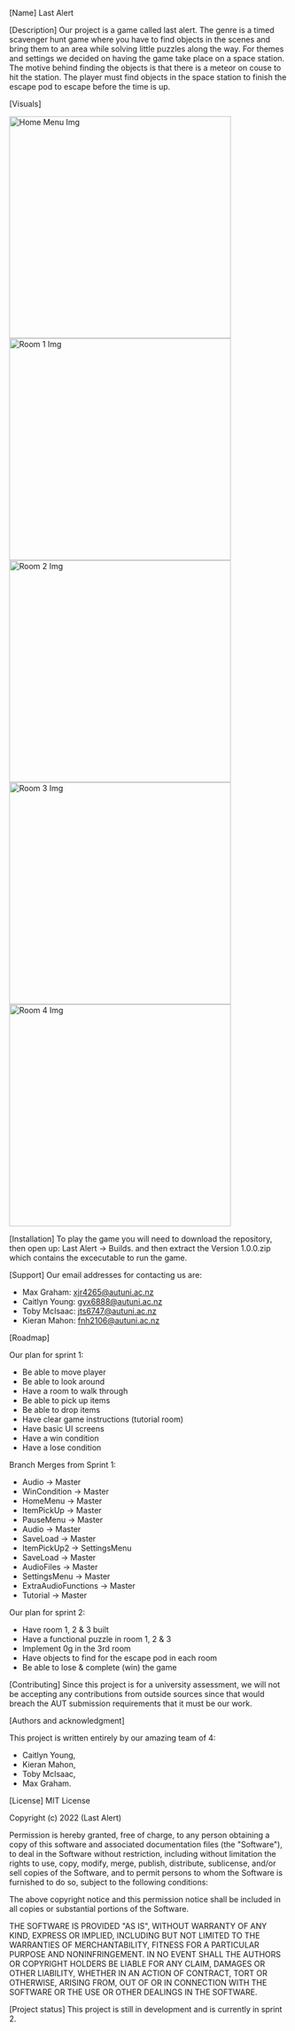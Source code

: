 [Name]
Last Alert

[Description]
Our project is a game called last alert. The genre is a timed scavenger hunt game where you have to find objects in the scenes and bring them to an area while solving little puzzles along the way. For themes and settings we decided on having the game take place on a space station. The motive behind finding the objects is that there is a meteor on couse to hit the station. The player must find objects in the space station to finish the escape pod to escape before the time is up.

[Visuals]

<img width="400" alt="Home Menu Img" src="https://user-images.githubusercontent.com/84115726/197695774-ff2d1be2-58b2-4de6-8281-8814ad8df0f4.PNG">
<img width="400" alt="Room 1 Img" src="https://user-images.githubusercontent.com/84115726/197695858-f5bcad3b-2a37-48b5-be3b-fec009977c8c.PNG">
<img width="400" alt="Room 2 Img" src="https://user-images.githubusercontent.com/84115726/197695926-d6a96ad1-1c19-4ae1-bc99-35ae5994427f.PNG">
<img width="400" alt="Room 3 Img" src="https://user-images.githubusercontent.com/84115726/197695990-762411d1-e5df-4883-aa0d-695ef5914b80.PNG">
<img width="400" alt="Room 4 Img" src="https://user-images.githubusercontent.com/84115726/197696032-ceb729ba-f594-4ee1-9fe2-dc38cb13edfe.PNG">


[Installation]
To play the game you will need to download the repository, then open up: Last Alert -> Builds. and then extract the Version 1.0.0.zip which contains the excecutable to run the game.

[Support]
Our email addresses for contacting us are:
- Max Graham: xjr4265@autuni.ac.nz
- Caitlyn Young: gyx6888@autuni.ac.nz
- Toby McIsaac: jts6747@autuni.ac.nz
- Kieran Mahon: fnh2106@autuni.ac.nz

[Roadmap]

Our plan for sprint 1:
- Be able to move player
- Be able to look around
- Have a room to walk through
- Be able to pick up items
- Be able to drop items
- Have clear game instructions (tutorial room)
- Have basic UI screens
- Have a win condition
- Have a lose condition

Branch Merges from Sprint 1:
- Audio -> Master
- WinCondition -> Master
- HomeMenu -> Master
- ItemPickUp -> Master
- PauseMenu -> Master
- Audio -> Master
- SaveLoad -> Master
- ItemPickUp2 -> SettingsMenu
- SaveLoad -> Master
- AudioFiles -> Master
- SettingsMenu -> Master
- ExtraAudioFunctions -> Master
- Tutorial -> Master

Our plan for sprint 2:
- Have room 1, 2 & 3 built
- Have a functional puzzle in room 1, 2 & 3
- Implement 0g in the 3rd room
- Have objects to find for the escape pod in each room
- Be able to lose & complete (win) the game


[Contributing]
Since this project is for a university assessment, we will not be accepting any contributions from outside sources since that would breach the AUT submission requirements that it must be our work.

[Authors and acknowledgment]

This project is written entirely by our amazing team of 4:
- Caitlyn Young,
- Kieran Mahon,
- Toby McIsaac,
- Max Graham.

[License]
MIT License

Copyright (c) 2022 (Last Alert)

Permission is hereby granted, free of charge, to any person obtaining a copy
of this software and associated documentation files (the "Software"), to deal
in the Software without restriction, including without limitation the rights
to use, copy, modify, merge, publish, distribute, sublicense, and/or sell
copies of the Software, and to permit persons to whom the Software is
furnished to do so, subject to the following conditions:

The above copyright notice and this permission notice shall be included in all
copies or substantial portions of the Software.

THE SOFTWARE IS PROVIDED "AS IS", WITHOUT WARRANTY OF ANY KIND, EXPRESS OR
IMPLIED, INCLUDING BUT NOT LIMITED TO THE WARRANTIES OF MERCHANTABILITY,
FITNESS FOR A PARTICULAR PURPOSE AND NONINFRINGEMENT. IN NO EVENT SHALL THE
AUTHORS OR COPYRIGHT HOLDERS BE LIABLE FOR ANY CLAIM, DAMAGES OR OTHER
LIABILITY, WHETHER IN AN ACTION OF CONTRACT, TORT OR OTHERWISE, ARISING FROM,
OUT OF OR IN CONNECTION WITH THE SOFTWARE OR THE USE OR OTHER DEALINGS IN THE
SOFTWARE.

[Project status]
This project is still in development and is currently in sprint 2.
